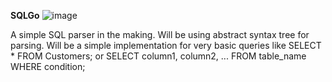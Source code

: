 **SQLGo**
![image](https://github.com/RKirlew/SQLGo/assets/15880681/8b0efb81-5645-4eac-8b32-00adb22a5bdd)

A simple SQL parser in the making. Will be using  abstract syntax tree for parsing. Will be a simple implementation for very basic queries like  SELECT * FROM Customers; 
or SELECT column1, column2, ...
FROM table_name
WHERE condition; 

